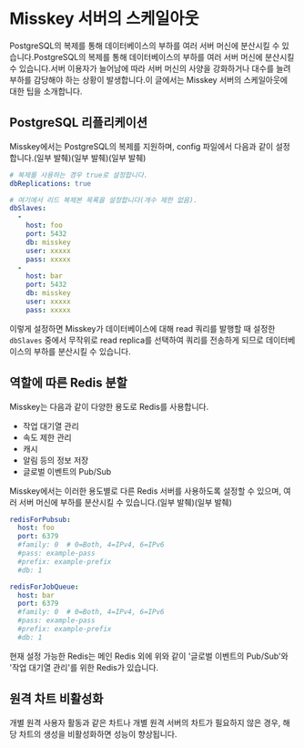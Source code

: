 # Misskey 서버의 스케일아웃

PostgreSQL의 복제를 통해 데이터베이스의 부하를 여러 서버 머신에 분산시킬 수 있습니다.PostgreSQL의 복제를 통해 데이터베이스의 부하를 여러 서버 머신에 분산시킬 수 있습니다.서버 이용자가 늘어남에 따라 서버 머신의 사양을 강화하거나 대수를 늘려 부하를 감당해야 하는 상황이 발생합니다.이 글에서는 Misskey 서버의 스케일아웃에 대한 팁을 소개합니다.

## PostgreSQL 리플리케이션

Misskey에서는 PostgreSQL의 복제를 지원하며, config 파일에서 다음과 같이 설정합니다.(일부 발췌)(일부 발췌)(일부 발췌)

```yml
# 복제를 사용하는 경우 true로 설정합니다.
dbReplications: true

# 여기에서 리드 복제본 목록을 설정합니다(개수 제한 없음).
dbSlaves:
  -
    host: foo
    port: 5432
    db: misskey
    user: xxxxx
    pass: xxxxx
  -
    host: bar
    port: 5432
    db: misskey
    user: xxxxx
    pass: xxxxx
```

이렇게 설정하면 Misskey가 데이터베이스에 대해 read 쿼리를 발행할 때 설정한 `dbSlaves` 중에서 무작위로 read replica를 선택하여 쿼리를 전송하게 되므로 데이터베이스의 부하를 분산시킬 수 있습니다.

## 역할에 따른 Redis 분할

Misskey는 다음과 같이 다양한 용도로 Redis를 사용합니다.

- 작업 대기열 관리
- 속도 제한 관리
- 캐시
- 알림 등의 정보 저장
- 글로벌 이벤트의 Pub/Sub

Misskey에서는 이러한 용도별로 다른 Redis 서버를 사용하도록 설정할 수 있으며, 여러 서버 머신에 부하를 분산시킬 수 있습니다.(일부 발췌)(일부 발췌)

```yml
redisForPubsub:
  host: foo
  port: 6379
  #family: 0  # 0=Both, 4=IPv4, 6=IPv6
  #pass: example-pass
  #prefix: example-prefix
  #db: 1

redisForJobQueue:
  host: bar
  port: 6379
  #family: 0  # 0=Both, 4=IPv4, 6=IPv6
  #pass: example-pass
  #prefix: example-prefix
  #db: 1
```

현재 설정 가능한 Redis는 메인 Redis 외에 위와 같이 '글로벌 이벤트의 Pub/Sub'와 '작업 대기열 관리'를 위한 Redis가 있습니다.

## 원격 차트 비활성화

개별 원격 사용자 활동과 같은 차트나 개별 원격 서버의 차트가 필요하지 않은 경우, 해당 차트의 생성을 비활성화하면 성능이 향상됩니다.
